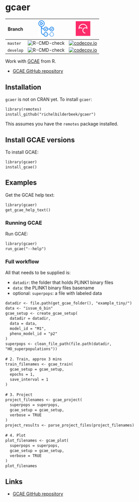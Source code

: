 # gcaer

Branch   |[![GitHub Actions logo](man/figures/GitHubActions.png)](https://github.com/richelbilderbeek/gcaer/actions)|[![Codecov logo](man/figures/Codecov.png)](https://www.codecov.io)
---------|----------------------------------------------------------------------------------------------------------|--------------------------------------------------------------------------------------------------------------------------------------------------------------
`master` |![R-CMD-check](https://github.com/richelbilderbeek/gcaer/workflows/R-CMD-check/badge.svg?branch=master)   |[![codecov.io](https://codecov.io/github/richelbilderbeek/gcaer/coverage.svg?branch=master)](https://codecov.io/github/richelbilderbeek/gcaer/branch/master)
`develop`|![R-CMD-check](https://github.com/richelbilderbeek/gcaer/workflows/R-CMD-check/badge.svg?branch=develop)  |[![codecov.io](https://codecov.io/github/richelbilderbeek/gcaer/coverage.svg?branch=develop)](https://codecov.io/github/richelbilderbeek/gcaer/branch/develop)

Work with [GCAE](https://github.com/richelbilderbeek/genocae/tree/Pheno) from R.

 * [GCAE GitHub repository](https://github.com/richelbilderbeek/genocae/tree/Pheno)

## Installation

`gcaer` is not on CRAN yet. To install `gcaer`:

```
library(remotes)
install_github("richelbilderbeek/gcaer")
```

This assumes you have the `remotes` package installed.

## Install GCAE versions

To install GCAE:

```
library(gcaer)
install_gcae()
```

## Examples

Get the GCAE help text:

```
library(gcaer)
get_gcae_help_text()
```

### Running GCAE

Run GCAE:

```
library(gcaer)
run_gcae("--help")
```

### Full workflow

All that needs to be supplied is:

 * `datadir`: the folder that holds PLINK1 binary files
 * `data`: the PLINK1 binary files basename
 * optional: `superpops`: a file with labeled data

```
datadir <- file.path(get_gcae_folder(), "example_tiny/")
data <- "issue_6_bin"
gcae_setup <- create_gcae_setup(
  datadir = datadir,
  data = data,
  model_id = "M1",
  pheno_model_id = "p2"
)
superpops <- clean_file_path(file.path(datadir, "HO_superpopulations"))

# 2. Train, approx 3 mins
train_filenames <- gcae_train(
  gcae_setup = gcae_setup,
  epochs = 1,
  save_interval = 1
)

# 3. Project
project_filenames <- gcae_project(
  superpops = superpops,
  gcae_setup = gcae_setup,
  verbose = TRUE
)
project_results <- parse_project_files(project_filenames)

# 4. Plot
plot_filenames <- gcae_plot(
  superpops = superpops,
  gcae_setup = gcae_setup,
  verbose = TRUE
)
plot_filenames
```

## Links

 * [GCAE GitHub repository](https://github.com/richelbilderbeek/genocae/tree/Pheno)


